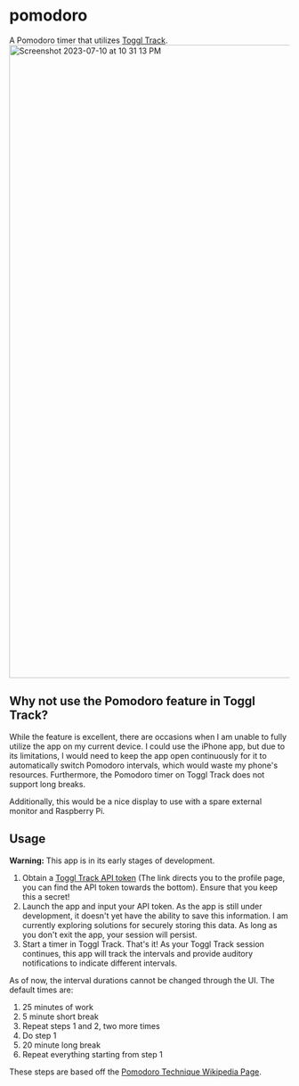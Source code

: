 # pomodoro
A Pomodoro timer that utilizes [Toggl Track](https://toggl.com/track/).
<img width="1136" alt="Screenshot 2023-07-10 at 10 31 13 PM" src="https://github.com/kyleawayan/pomodoro/assets/56655579/fcf37e49-bd95-4c06-9d1b-fa3067c231ea">

## Why not use the Pomodoro feature in Toggl Track?
While the feature is excellent, there are occasions when I am unable to fully utilize the app on my current device. I could use the iPhone app, but due to its limitations, I would need to keep the app open continuously for it to automatically switch Pomodoro intervals, which would waste my phone's resources. Furthermore, the Pomodoro timer on Toggl Track does not support long breaks.

Additionally, this would be a nice display to use with a spare external monitor and Raspberry Pi.

## Usage
**Warning:** This app is in its early stages of development.
1. Obtain a [Toggl Track API token](https://track.toggl.com/profile) (The link directs you to the profile page, you can find the API token towards the bottom). Ensure that you keep this a secret!
2. Launch the app and input your API token. As the app is still under development, it doesn't yet have the ability to save this information. I am currently exploring solutions for securely storing this data. As long as you don't exit the app, your session will persist.
3. Start a timer in Toggl Track. That's it! As your Toggl Track session continues, this app will track the intervals and provide auditory notifications to indicate different intervals.

As of now, the interval durations cannot be changed through the UI. The default times are:
1. 25 minutes of work
2. 5 minute short break
3. Repeat steps 1 and 2, two more times
5. Do step 1
6. 20 minute long break
7. Repeat everything starting from step 1

These steps are based off the [Pomodoro Technique Wikipedia Page](https://en.wikipedia.org/wiki/Pomodoro_Technique).
